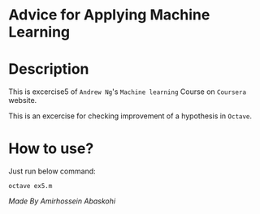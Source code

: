 # Advice for Applying Machine Learning

# Description
This is excercise5 of `Andrew Ng`'s `Machine learning` Course on `Coursera` website.

This is an excercise for checking improvement of a hypothesis in `Octave`.

# How to use?
Just run below command:
```
octave ex5.m
```

*Made By Amirhossein Abaskohi*
